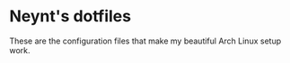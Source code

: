 Neynt's dotfiles
================

These are the configuration files that make my beautiful Arch Linux setup work.
